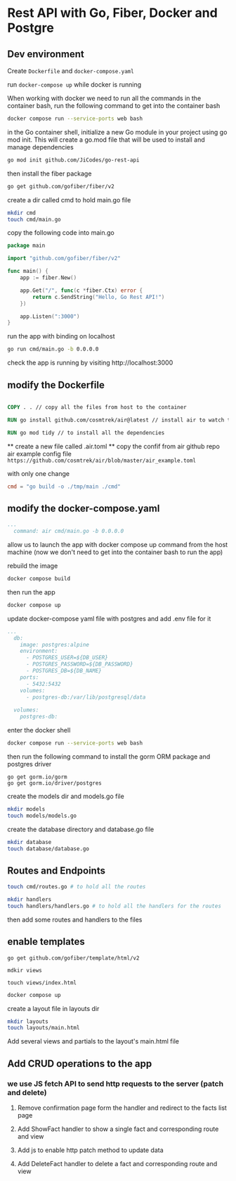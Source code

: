 # Rest API with Go, Fiber, Docker and Postgre

## Dev environment
Create `Dockerfile` and `docker-compose.yaml`

run `docker-compose up` while docker is running

When working with docker we need to run all the commands in the container bash, run the following command to get into the container bash
```sh
docker compose run --service-ports web bash
```

in the Go container shell, initialize a new Go module in your project using go mod init. This will create a go.mod file that will be used to
install and manage dependencies
```sh
go mod init github.com/JiCodes/go-rest-api
```

then install the fiber package
```sh
go get github.com/gofiber/fiber/v2
```

create a dir called cmd to hold main.go file
```sh
mkdir cmd
touch cmd/main.go
```

copy the following code into main.go
```go
package main

import "github.com/gofiber/fiber/v2"

func main() {
    app := fiber.New()

    app.Get("/", func(c *fiber.Ctx) error {
        return c.SendString("Hello, Go Rest API!")
    })

    app.Listen(":3000")
}
```

run the app with binding on localhost
```sh
go run cmd/main.go -b 0.0.0.0
```

check the app is running by visiting http://localhost:3000

## modify the Dockerfile
```Dockerfile

COPY . . // copy all the files from host to the container

RUN go install github.com/cosmtrek/air@latest // install air to watch the changes in the code and restart the app automatically

RUN go mod tidy // to install all the dependencies

```

** create a new file called .air.toml **
copy the confif from air github repo air example config file
`https://github.com/cosmtrek/air/blob/master/air_example.toml`

with only one change
```toml
cmd = "go build -o ./tmp/main ./cmd"
```

## modify the docker-compose.yaml 
```yaml
...
  command: air cmd/main.go -b 0.0.0.0 
```
allow us to launch the app with docker compose up command from the host machine (now we don't need to get into the container bash to run the app)

rebuild the image
```sh
docker compose build
```
then run the app
```sh
docker compose up
```

update docker-compose yaml file with postgres and add .env file for it
```yaml
...
  db:
    image: postgres:alpine
    environment:
      - POSTGRES_USER=${DB_USER}
      - POSTGRES_PASSWORD=${DB_PASSWORD}
      - POSTGRES_DB=${DB_NAME}
    ports:
      - 5432:5432
    volumes:
      - postgres-db:/var/lib/postgresql/data
  
  volumes:
    postgres-db:

```
enter the docker shell
```sh
docker compose run --service-ports web bash
```
then run the following command to install the gorm ORM package and postgres driver
```dockershell
go get gorm.io/gorm
go get gorm.io/driver/postgres
```

create the models dir and models.go file
```sh
mkdir models
touch models/models.go
```

create the database directory and database.go file
```sh
mkdir database
touch database/database.go
```

## Routes and Endpoints

```sh
touch cmd/routes.go # to hold all the routes
```

```sh
mkdir handlers
touch handlers/handlers.go # to hold all the handlers for the routes
```

then add some routes and handlers to the files


## enable templates 

```dockershell
go get github.com/gofiber/template/html/v2

mdkir views

touch views/index.html
```

```sh
docker compose up
```
create a layout file in layouts dir
```sh
mkdir layouts
touch layouts/main.html
```

Add several views and partials to the layout's main.html file


## Add CRUD operations to the app

### we use JS fetch API to send http requests to the server (patch and delete)

1. Remove confirmation page form the handler and redirect to the facts list page
2. Add ShowFact handler to show a single fact and corresponding route and view
3. Add js to enable http patch method to update data

4. Add DeleteFact handler to delete a fact and corresponding route and view


